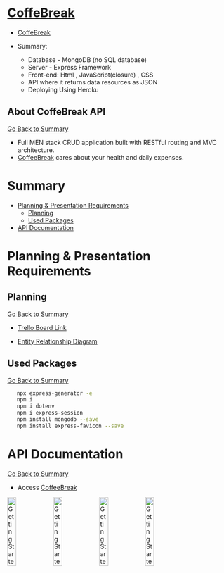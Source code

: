 <h1><a href="http://coffeebreak-app.herokuapp.com/api/">CoffeBreak</a></h1>

* [CoffeBreak](http://coffeebreak-app.herokuapp.com/api/)

* Summary:
  * Database - MongoDB (no SQL database)
  * Server - Express Framework
  * Front-end: Html , JavaScript(closure) , CSS
  * API where it returns data resources as JSON
  * Deploying Using Heroku

<h2 id='fun'>About CoffeBreak API</h2>

[Go Back to Summary](#summary)

* Full MEN stack CRUD application built with RESTful routing and MVC architecture. 
* [CoffeeBreak](http://coffeebreak-app.herokuapp.com/api/) cares about your health and daily expenses. 

<h1 id='summary'>Summary</h1>

* [Planning & Presentation Requirements](#planning-presentation)
  * [Planning](#planning)
  * [Used Packages](#used)
* [API Documentation](#getting)

<h1 id='planning-presentation'>Planning & Presentation Requirements</h1>

<h2 id='planning'>Planning</h2>

[Go Back to Summary](#summary)

* [Trello Board Link](https://trello.com/b/HGKwdj6Q)

* [Entity Relationship Diagram](https://www.lucidchart.com/invitations/accept/5cb05182-22e4-445b-9804-dcfeec2e2d38)

<h2 id='used'>Used Packages</h2>

[Go Back to Summary](#summary)

   ```Bash
      npx express-generator -e
      npm i
      npm i dotenv
      npm i express-session
      npm install mongodb --save
      npm install express-favicon --save
   ```

<h1 id='gettting'>API Documentation</h1>

[Go Back to Summary](#summary)

* Access [CoffeeBreak](http://coffeebreak-app.herokuapp.com/api/)


<img width="20%" height="20%" alt="Getting Started" src="./public/images/IMG_5483">
<img width="20%" height="20%" alt="Getting Started" src="./public/images/IMG_5484">
<img width="20%" height="20%" alt="Getting Started" src="./public/images/Screen Shot 2020-03-26 at 6.05.52 PM">
<img width="20%" height="20%" alt="Getting Started" src="./public/images/Screen Shot 2020-03-26 at 6.06.16 PM">
